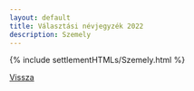 ```yaml
---
layout: default
title: Választási névjegyzék 2022
description: Szemely
---
```


{% include settlementHTMLs/Szemely.html %}

[Vissza](./)